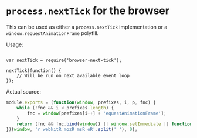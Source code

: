 # `process.nextTick` for the browser

This can be used as either a `process.nextTick` implementation or a `window.requestAnimationFrame` polyfill.

Usage:

```javaascript

var nextTick = require('browser-next-tick');

nextTick(function() {
	// Will be run on next available event loop
});
```

Actual source:

```javascript
module.exports = (function(window, prefixes, i, p, fnc) {
    while (!fnc && i < prefixes.length) {
        fnc = window[prefixes[i++] + 'equestAnimationFrame'];
    }
    return (fnc && fnc.bind(window)) || window.setImmediate || function(fnc) {window.setTimeout(fnc, 0);};
})(window, 'r webkitR mozR msR oR'.split(' '), 0);
```
